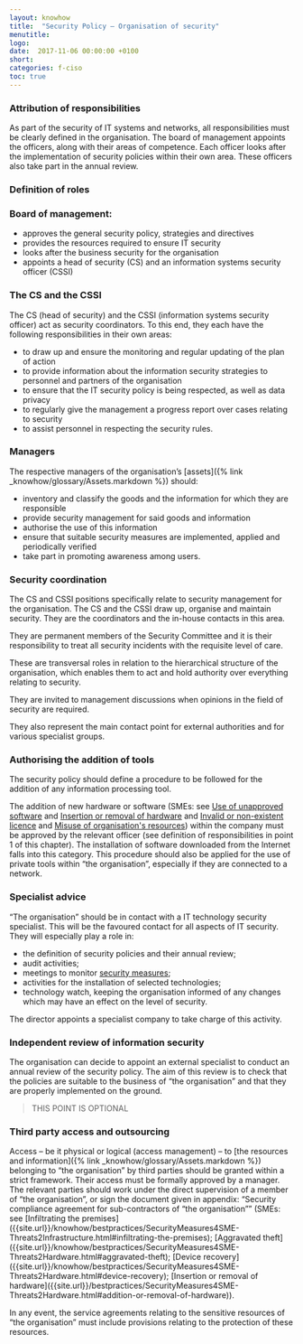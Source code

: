 ```yaml
---
layout: knowhow
title:  "Security Policy – Organisation of security"
menutitle:
logo:
date:  2017-11-06 00:00:00 +0100
short:
categories: f-ciso
toc: true
---
```

<h3 class="titre-page">Attribution of responsibilities</h3>
As part of the security of IT systems and networks, all responsibilities must be clearly defined in the organisation. The board of management appoints the officers, along with their areas of competence. Each officer looks after the implementation of security policies within their own area. These officers also take part in the annual review.

<h3 class="titre-page">Definition of roles</h3>

### Board of management:

* approves the general security policy, strategies and directives
* provides the resources required to ensure IT security
* looks after the business security for the organisation
* appoints a head of security (CS) and an information systems security officer (CSSI)

### The CS and the CSSI
The CS (head of security) and the CSSI (information systems security officer) act as security coordinators. To this end, they each have the following responsibilities in their own areas:

* to draw up and ensure the monitoring and regular updating of the plan of action
* to provide information about the information security strategies to personnel and partners of the organisation
* to ensure that the IT security policy is being respected, as well as data privacy
* to regularly give the management a progress report over cases relating to security
* to assist personnel in respecting the security rules.

### Managers
The respective managers of the organisation’s [assets]({% link _knowhow/glossary/Assets.markdown %}) should:

* inventory and classify the goods and the information for which they are responsible
* provide security management for said goods and information
* authorise the use of this information
* ensure that suitable security measures are implemented, applied and periodically verified
* take part in promoting awareness among users.

<h3 class="titre-page">Security coordination</h3>
The CS and CSSI positions specifically relate to security management for the organisation. The CS and the CSSI draw up, organise and maintain security. They are the coordinators and the in-house contacts in this area.

They are permanent members of the Security Committee and it is their responsibility to treat all security incidents with the requisite level of care.

These are transversal roles in relation to the hierarchical structure of the organisation, which enables them to act and hold authority over everything relating to security.

They are invited to management discussions when opinions in the field of security are required.

They also represent the main contact point for external authorities and for various specialist groups.

<h3 class="titre-page">Authorising the addition of tools</h3>
The security policy should define a procedure to be followed for the addition of any information processing tool.

The addition of new hardware or software (SMEs: see [Use of unapproved software]({{site.url}}/knowhow/bestpractices/SecurityMeasures4SME-Threats2Software.html#use-of-unapproved-software) and [Insertion or removal of hardware]({{site.url}}/knowhow/bestpractices/SecurityMeasures4SME-Threats2Hardware.html#addition-or-removal-of-hardware) and [Invalid or non-existent licence]({{site.url}}/knowhow/bestpractices/SecurityMeasures4SME-LegalAspects.html#invalid-or-non-existent-licence) and [Misuse of organisation's resources]({{site.url}}/knowhow/bestpractices/SecurityMeasures4SME-Threats2HR.html#misuse-of-it-resources)) within the company must be approved by the relevant officer (see definition of responsibilities in point 1 of this chapter). The installation of software downloaded from the Internet falls into this category. This procedure should also be applied for the use of private tools within “the organisation”, especially if they are connected to a network.

<h3 class="titre-page">Specialist advice</h3>
“The organisation” should be in contact with a IT technology security specialist. This will be the favoured contact for all aspects of IT security. They will especially play a role in:

* the definition of security policies and their annual review;
* audit activities;
* meetings to monitor [security measures]({{site.url}}/publications/ProtectingYourCompany.html);
* activities for the installation of selected technologies;
* technology watch, keeping the organisation informed of any changes which may have an effect on the level of security.

The director appoints a specialist company to take charge of this activity.

<h3 class="titre-page">Independent review of information security</h3>
The organisation can decide to appoint an external specialist to conduct an annual review of the security policy. The aim of this review is to check that the policies are suitable to the business of “the organisation” and that they are properly implemented on the ground.

> THIS POINT IS OPTIONAL

<h3 class="titre-page">Third party access and outsourcing</h3>
Access – be it physical or logical (access management) – to [the resources and information]({% link _knowhow/glossary/Assets.markdown %}) belonging to “the organisation” by third parties should be granted within a strict framework. Their access must be formally approved by a manager. The relevant parties should work under the direct supervision of a member of “the organisation”, or sign the document given in appendix: “Security compliance agreement for sub-contractors of “the organisation”” (SMEs: see [Infiltrating the premises]({{site.url}}/knowhow/bestpractices/SecurityMeasures4SME-Threats2Infrastructure.html#infiltrating-the-premises); [Aggravated theft]({{site.url}}/knowhow/bestpractices/SecurityMeasures4SME-Threats2Hardware.html#aggravated-theft); [Device recovery]({{site.url}}/knowhow/bestpractices/SecurityMeasures4SME-Threats2Hardware.html#device-recovery); [Insertion or removal of hardware]({{site.url}}/bestpractices/SecurityMeasures4SME-Threats2Hardware.html#addition-or-removal-of-hardware)).

In any event, the service agreements relating to the sensitive resources of “the organisation” must include provisions relating to the protection of these resources.
